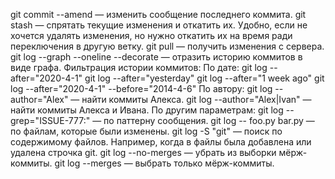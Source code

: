 git commit --amend <commit message> — изменить сообщение последнего коммита.
git stash — спрятать текущие изменения и откатить их. Удобно, если не хочется удалять изменения, но нужно откатить их на время ради переключения в другую ветку.
git pull — получить изменения с сервера.
git log --graph --oneline --decorate — отразить историю коммитов в виде графа.
Фильтрация истории коммитов:
По дате:
git log --after="2020-4-1"
git log --after="yesterday"
git log --after="1 week ago"
git log --after="2020-4-1" --before="2014-4-6"
По автору:
git log --author="Alex" — найти коммиты Алекса.
git log --author="Alex\|Ivan" — найти коммиты Алекса и Ивана.
По другим параметрам:
git log --grep="ISSUE-777:" — по паттерну сообщения.
git log -- foo.py bar.py — по файлам, которые были изменены.
git log -S "git" — поиск по содержимому файлов. Например, когда в файлы была добавлена или удалена строчка git.
git log --no-merges — убрать из выборки мёрж-коммиты.
git log --merges — выбрать только мёрж-коммиты.

